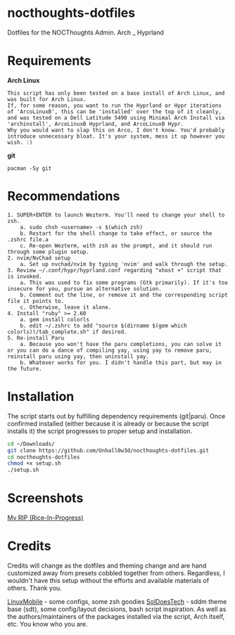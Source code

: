# nocthoughts-dotfiles
Dotfiles for the NOCThoughts Admin. Arch _ Hyprland


# Requirements

**Arch Linux**
```
This script has only been tested on a base install of Arch Linux, and was built for Arch Linux.
If, for some reason, you want to run the Hyprland or Hypr iterations of 'ArcoLinuxB', this can be 'installed' over the top of it cleanly, and was tested on a Dell Latitude 5490 using Minimal Arch Install via 'archinstall', ArcoLinuxB Hyprland, and ArcoLinuxB Hypr.
Why you would want to slap this on Arco, I don't know. You'd probably introduce unnecessary bloat. It's your system, mess it up however you wish. :)
```

**git**
```
pacman -Sy git
```

# Recommendations

```text
1. SUPER+ENTER to launch Wezterm. You'll need to change your shell to zsh.
    a. sudo chsh <username> -s $(which zsh)
    b. Restart for the shell change to take effect, or source the .zshrc file.a
    c. Re-open Wezterm, with zsh as the prompt, and it should run through some plugin setup.
2. nvim/NvChad setup
    a. Set up nvchad/nvim by typing 'nvim' and walk through the setup.
3. Review ~/.conf/hypr/hyprland.conf regarding "xhost +" script that is invoked.
    a. This was used to fix some programs (Gtk primarily). If it's too insecure for you, pursue an alternative solution.
    b. Comment out the line, or remove it and the corresponding script file it points to.
    c. Otherwise, leave it alone.
4. Install "ruby" >= 2.60
    a. gem install colorls
    b. edit ~/.zshrc to add "source $(dirname $(gem which colorls))/tab_complete.sh" if desired.
5. Re-install Paru
    a. Because you won't have the paru completions, you can solve it or you can do a dance of compiling yay, using yay to remove paru, reinstall paru using yay, then uninstall yay.
    b. Whatever works for you. I didn't handle this part, but may in the future.
```

# Installation

The script starts out by fulfilling dependency requirements (git|paru).
Once confirmed installed (either because it is already or because the script installs it) the script progresses to proper setup and installation.

```zsh
cd ~/Downloads/
git clone https://github.com/Unhall0w3d/nocthoughts-dotfiles.git
cd nocthoughts-dotfiles
chmod +x setup.sh
./setup.sh
```

# Screenshots

[My RIP (Rice-In-Progress)](https://imgur.com/a/mM3YFSA)

# Credits

Credits will change as the dotfiles and theming change and are hand customized away from presets cobbled together from others. Regardless, I wouldn't have this setup without the efforts and available materials of others. Thank you.

[LinuxMobile](https://github.com/linuxmobile) - some configs, some zsh goodies
[SolDoesTech](https://github.com/SolDoesTech) - sddm theme base (sdt), some config/layout decisions, bash script inspiration.
As well as the authors/maintainers of the packages installed via the script, Arch itself, etc. You know who you are.